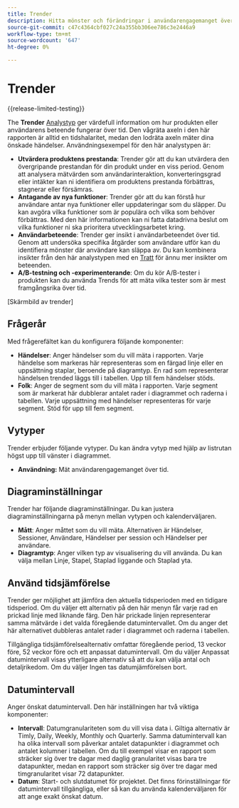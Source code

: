 ```yaml
---
title: Trender
description: Hitta mönster och förändringar i användarengagemanget över tid.
source-git-commit: c47c4364cbf027c24a355bb306ee786c3e2446a9
workflow-type: tm+mt
source-wordcount: '647'
ht-degree: 0%

---
```


# Trender

{{release-limited-testing}}

The **Trender** [Analystyp](overview.md) ger värdefull information om hur produkten eller användarens beteende fungerar över tid. Den vågräta axeln i den här rapporten är alltid en tidshalaritet, medan den lodräta axeln mäter dina önskade händelser. Användningsexempel för den här analystypen är:

* **Utvärdera produktens prestanda**: Trender gör att du kan utvärdera den övergripande prestandan för din produkt under en viss period. Genom att analysera mätvärden som användarinteraktion, konverteringsgrad eller intäkter kan ni identifiera om produktens prestanda förbättras, stagnerar eller försämras.
* **Antagande av nya funktioner**: Trender gör att du kan förstå hur användare antar nya funktioner eller uppdateringar som du släpper. Du kan avgöra vilka funktioner som är populära och vilka som behöver förbättras. Med den här informationen kan ni fatta datadrivna beslut om vilka funktioner ni ska prioritera utvecklingsarbetet kring.
* **Användarbeteende**: Trender ger insikt i användarbeteendet över tid. Genom att undersöka specifika åtgärder som användare utför kan du identifiera mönster där användare kan släppa av. Du kan kombinera insikter från den här analystypen med en [Tratt](funnel.md) för ännu mer insikter om beteenden.
* **A/B-testning och -experimenterande**: Om du kör A/B-tester i produkten kan du använda Trends för att mäta vilka tester som är mest framgångsrika över tid.

[Skärmbild av trender]

## Frågerår

Med frågerefältet kan du konfigurera följande komponenter:

* **Händelser**: Anger händelser som du vill mäta i rapporten. Varje händelse som markeras här representeras som en färgad linje eller en uppsättning staplar, beroende på diagramtyp. En rad som representerar händelsen trended läggs till i tabellen. Upp till fem händelser stöds.
* **Folk**: Anger de segment som du vill mäta i rapporten. Varje segment som är markerat här dubblerar antalet rader i diagrammet och raderna i tabellen. Varje uppsättning med händelser representeras för varje segment. Stöd för upp till fem segment.

## Vytyper

Trender erbjuder följande vytyper. Du kan ändra vytyp med hjälp av listrutan högst upp till vänster i diagrammet.

* **Användning:** Mät användarengagemanget över tid.

## Diagraminställningar

Trender har följande diagraminställningar. Du kan justera diagraminställningarna på menyn mellan vytypen och kalenderväljaren.

* **Mått**: Anger måttet som du vill mäta. Alternativen är Händelser, Sessioner, Användare, Händelser per session och Händelser per användare.
* **Diagramtyp**: Anger vilken typ av visualisering du vill använda. Du kan välja mellan Linje, Stapel, Staplad liggande och Staplad yta.

## Använd tidsjämförelse

Trender ger möjlighet att jämföra den aktuella tidsperioden med en tidigare tidsperiod. Om du väljer ett alternativ på den här menyn får varje rad en prickad linje med liknande färg. Den här prickade linjen representerar samma mätvärde i det valda föregående datumintervallet. Om du anger det här alternativet dubbleras antalet rader i diagrammet och raderna i tabellen.

Tillgängliga tidsjämförelsealternativ omfattar föregående period, 13 veckor före, 52 veckor före och ett anpassat datumintervall. Om du väljer Anpassat datumintervall visas ytterligare alternativ så att du kan välja antal och detaljrikedom. Om du väljer Ingen tas datumjämförelsen bort.

## Datumintervall

Anger önskat datumintervall. Den här inställningen har två viktiga komponenter:

* **Intervall**: Datumgranulariteten som du vill visa data i. Giltiga alternativ är Timly, Daily, Weekly, Monthly och Quarterly. Samma datumintervall kan ha olika intervall som påverkar antalet datapunkter i diagrammet och antalet kolumner i tabellen. Om du till exempel visar en rapport som sträcker sig över tre dagar med daglig granularitet visas bara tre datapunkter, medan en rapport som sträcker sig över tre dagar med timgranularitet visar 72 datapunkter.
* **Datum**: Start- och slutdatumet för projektet. Det finns förinställningar för datumintervall tillgängliga, eller så kan du använda kalenderväljaren för att ange exakt önskat datum.
